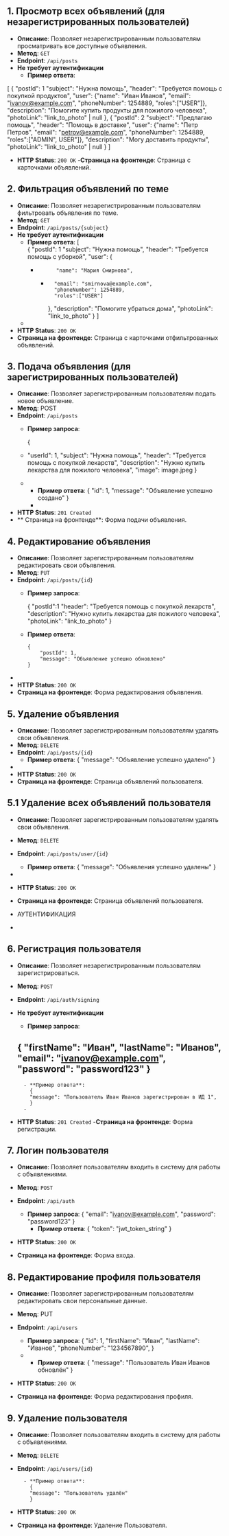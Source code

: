 ## 1. Просмотр всех объявлений (для незарегистрированных пользователей)

- **Описание**: Позволяет незарегистрированным пользователям просматривать все доступные объявления.
- **Метод**: `GET`
- **Endpoint**: `/api/posts`
- **Не требует аутентификации**
    - **Пример ответа**:

[
{
"postId": 1
"subject": "Нужна помощь",
"header": "Требуется помощь с покупкой продуктов",
"user": {"name": "Иван Иванов", "email": "ivanov@example.com", "phoneNumber": 1254889, "roles":["USER"]},
"description": "Помогите купить продукты для пожилого человека",
"photoLink": "link_to_photo" | null
},
{
"postId": 2
"subject": "Предлагаю помощь",
"header": "Помощь в доставке",
"user": {"name": "Петр Петров", "email": "petrov@example.com", "phoneNumber": 1254889, "roles":["ADMIN", USER"]},
"description": "Могу доставить продукты",
"photoLink": "link_to_photo" | null
}
]

- **HTTP Status**: `200 OK`
  -**Страница на фронтенде**: Страница с карточками объявлений.

## 2. Фильтрация объявлений по теме

- **Описание**: Позволяет незарегистрированным пользователям фильтровать объявления по теме.
- **Метод**: `GET`
- **Endpoint**: `/api/posts/{subject}`
- **Не требует аутентификации**
    - **Пример ответа**:
      [  
      {
      "postId": 1
      "subject": "Нужна помощь",
      "header": "Требуется помощь с уборкой",
      "user": {
        -           "name": "Мария Смирнова", 
            -       "email": "smirnova@example.com", 
                    "phoneNumber": 1254889, 
                    "roles":["USER"]
              },
              "description": "Помогите убраться дома",
              "photoLink": "link_to_photo"
              }
              ]
    -
- **HTTP Status**: `200 OK`
- **Страница на фронтенде**: Страница с карточками отфильтрованных объявлений.

## 3. Подача объявления (для зарегистрированных пользователей)

- **Описание**: Позволяет зарегистрированным пользователям подать новое объявление.
- **Метод**: POST
- **Endpoint**: `/api/posts`
    - **Пример запроса**:

      {
    - "userId": 1,
      "subject": "Нужна помощь",
      "header": "Требуется помощь с покупкой лекарств",
      "description": "Нужно купить лекарства для пожилого человека",
      "image": image.jpeg
      }
    - 
        - **Пример ответа**:
          {
          "id": 1,
          "message": "Объявление успешно создано"
          }
        -
- **HTTP Status**: `201 Created`
- ** Страница на фронтенде**: Форма подачи объявления.

## 4. Редактирование объявления

- **Описание**: Позволяет зарегистрированным пользователям редактировать свои объявления.
- **Метод**: `PUT`
- **Endpoint**: `/api/posts/{id}`
    - **Пример запроса**:

      {
      "postId":1
      "header": "Требуется помощь с покупкой лекарств",
      "description": "Нужно купить лекарства для пожилого человека",
      "photoLink": "link_to_photo"
      }

    - **Пример ответа**:

          {
              "postId": 1,
              "message": "Объявление успешно обновлено"
          }
-
- **HTTP Status**: `200 OK`
- **Страница на фронтенде**: Форма редактирования объявления.

## 5. Удаление объявления

- **Описание**: Позволяет зарегистрированным пользователям удалять свои объявления.
- **Метод**: `DELETE`
- **Endpoint**: `/api/posts/{id}`
    - **Пример ответа**:
      {
      "message": "Объявление успешно удалено"
      }
-
- **HTTP Status**: `200 OK`
- **Страница на фронтенде**: Страница объявлений пользователя.

## 5.1 Удаление всех объявлений пользователя

- **Описание**: Позволяет зарегистрированным пользователям удалять свои объявления.
- **Метод**: `DELETE`
- **Endpoint**: `/api/posts/user/{id}`
    - **Пример ответа**:
      {
      "message": "Объявления успешно удалены"
      }
-
- **HTTP Status**: `200 OK`
- **Страница на фронтенде**: Страница объявлений пользователя.


- АУТЕНТИФИКАЦИЯ
-

## 6. Регистрация пользователя

- **Описание**: Позволяет незарегистрированным пользователям зарегистрироваться.
- **Метод**: `POST`
- **Endpoint**: `/api/auth/signing`
- **Не требует аутентификации**
    - **Пример запроса**:

  {
  "firstName": "Иван",
  "lastName": "Иванов",
  "email": "ivanov@example.com",
  "password": "password123"
  }
    -
        - **Пример ответа**:
          {
          "message": "Пользователь Иван Иванов зарегистрирован в ИД 1",
          }
        -
- **HTTP Status**: `201 Created`
  -**Страница на фронтенде**: Форма регистрации.

## 7. Логин пользователя

- **Описание**: Позволяет пользователям входить в систему для работы с объявлениями.
- **Метод**: `POST`
- **Endpoint**: `/api/auth`
    - **Пример запроса**:
      {
      "email": "ivanov@example.com",
      "password": "password123"
      }
        - **Пример ответа**:
          {
          "token": "jwt_token_string"
          }

- **HTTP Status**: `200 OK`
- **Страница на фронтенде**: Форма входа.

## 8. Редактирование профиля пользователя

- **Описание**: Позволяет зарегистрированным пользователям редактировать свои персональные данные.
- **Метод**: PUT
- **Endpoint**: `/api/users`
    - **Пример запроса**:
      {
      "id": 1,
      "firstName": "Иван",
      "lastName": "Иванов",
      "phoneNumber": "1234567890",
      }
    -
        - **Пример ответа**:
          {
          "message": "Пользователь Иван Иванов обновлён"
          }

- **HTTP Status**: `200 OK`
- **Страница на фронтенде**: Форма редактирования профиля.

## 9. Удаление пользователя

- **Описание**: Позволяет пользователям входить в систему для работы с объявлениями.
- **Метод**: `DELETE`
- **Endpoint**: `/api/users/{id}`

        - **Пример ответа**:
          {
          "message": "Пользователь удалён"
          }

- **HTTP Status**: `200 OK`
- **Страница на фронтенде**: Удаление Пользователя.